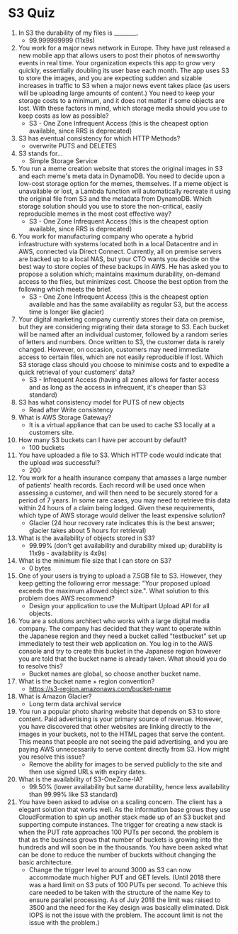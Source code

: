# S3 Quiz

1. In S3 the durability of my files is ________.
    - 99.999999999 (11x9s)
2. You work for a major news network in Europe. They have just released a new mobile app that allows users to post their photos of newsworthy events in real time. Your organization expects this app to grow very quickly, essentially doubling its user base each month. The app uses S3 to store the images, and you are expecting sudden and sizable increases in traffic to S3 when a major news event takes place (as users will be uploading large amounts of content.) You need to keep your storage costs to a minimum, and it does not matter if some objects are lost. With these factors in mind, which storage media should you use to keep costs as low as possible?
    - S3 - One Zone Infrequent Access (this is the cheapest option available, since RRS is deprecated)
3. S3 has eventual consistency for which HTTP Methods?
    - overwrite PUTS and DELETES
4. S3 stands for...
    - Simple Storage Service
5. You run a meme creation website that stores the original images in S3 and each meme's meta data in DynamoDB. You need to decide upon a low-cost storage option for the memes, themselves. If a meme object is unavailable or lost, a Lambda function will automatically recreate it using the original file from S3 and the metadata from DynamoDB. Which storage solution should you use to store the non-critical, easily reproducible memes in the most cost effective way?
    - S3 - One Zone Infrequent Access (this is the cheapest option available, since RRS is deprecated)
6. You work for manufacturing company who operate a hybrid infrastructure with systems located both in a local Datacentre and in AWS, connected via Direct Connect. Currently, all on premise servers are backed up to a local NAS, but your CTO wants you decide on the best way to store copies of these backups in AWS. He has asked you to propose a solution which; maintains maximum durability, on-demand access to the files, but minimizes cost. Choose the best option from the following which meets the brief.
    - S3 - One Zone Infrequent Access (this is the cheapest option available and has the same availability as regular S3, but the access time is longer like glacier)
7. Your digital marketing company currently stores their data on premise, but they are considering migrating their data storage to S3. Each bucket will be named after an individual customer, followed by a random series of letters and numbers. Once written to S3, the customer data is rarely changed. However, on occasion, customers may need immediate access to certain files, which are not easily reproducible if lost. Which S3 storage class should you choose to minimise costs and to expedite a quick retrieval of your customers' data?
    - S3 - Infrequent Access (having all zones allows for faster access and as long as the access in infrequent, it's cheaper than S3 standard)
8. S3 has what consistency model for PUTS of new objects
    - Read after Write consistency
9. What is AWS Storage Gateway?
    - It is a virtual appliance that can be used to cache S3 locally at a customers site.
10. How many S3 buckets can I have per account by default?
    - 100 buckets
11. You have uploaded a file to S3. Which HTTP code would indicate that the upload was successful?
    - 200
12. You work for a health insurance company that amasses a large number of patients' health records. Each record will be used once when assessing a customer, and will then need to be securely stored for a period of 7 years. In some rare cases, you may need to retrieve this data within 24 hours of a claim being lodged. Given these requirements, which type of AWS storage would deliver the least expensive solution?
    - Glacier (24 hour recovery rate indicates this is the best answer; glacier takes about 5 hours for retrieval)
13. What is the availability of objects stored in S3?
    - 99.99% (don't get availability and durability mixed up; durability is 11x9s - availability is 4x9s)
14. What is the minimum file size that I can store on S3?
    - 0 bytes
15. One of your users is trying to upload a 7.5GB file to S3. However, they keep getting the following error message: "Your proposed upload exceeds the maximum allowed object size.". What solution to this problem does AWS recommend?
    - Design your application to use the Multipart Upload API for all objects.
16. You are a solutions architect who works with a large digital media company. The company has decided that they want to operate within the Japanese region and they need a bucket called "testbucket" set up immediately to test their web application on. You log in to the AWS console and try to create this bucket in the Japanese region however you are told that the bucket name is already taken. What should you do to resolve this?
    - Bucket names are global, so choose another bucket name.
17. What is the bucket name + region convention?
    - https://s3-region.amazonaws.com/bucket-name
18. What is Amazon Glacier?
    - Long term data archival service
19. You run a popular photo sharing website that depends on S3 to store content. Paid advertising is your primary source of revenue. However, you have discovered that other websites are linking directly to the images in your buckets, not to the HTML pages that serve the content. This means that people are not seeing the paid advertising, and you are paying AWS unnecessarily to serve content directly from S3. How might you resolve this issue?
    - Remove the ability for images to be served publicly to the site and then use signed URLs with expiry dates.
20. What is the availability of S3-OneZone-IA?
    - 99.50% (lower availability but same durability, hence less availability than 99.99% like S3 standard)
21. You have been asked to advise on a scaling concern. The client has a elegant solution that works well. As the information base grows they use CloudFormation to spin up another stack made up of an S3 bucket and supporting compute instances. The trigger for creating a new stack is when the PUT rate approaches 100 PUTs per second. the problem is that as the business grows that number of buckets is growing into the hundreds and will soon be in the thousands. You have been asked what can be done to reduce the number of buckets without changing the basic architecture.
    - Change the trigger level to around 3000 as S3 can now accommodate much higher PUT and GET levels. (Until 2018 there was a hard limit on S3 puts of 100 PUTs per second. To achieve this care needed to be taken with the structure of the name Key to ensure parallel processing. As of July 2018 the limit was raised to 3500 and the need for the Key design was basically eliminated. Disk IOPS is not the issue with the problem. The account limit is not the issue with the problem.)
